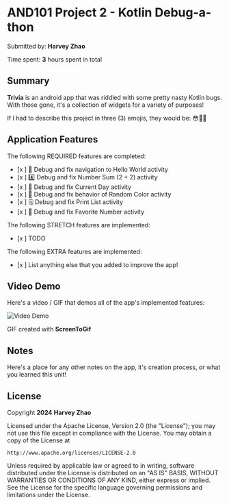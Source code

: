 <!-- (This is a comment) INSTRUCTIONS: Go through this page and fill out any **bolded** entries with their correct values.-->

# AND101 Project 2 - Kotlin Debug-a-thon

Submitted by: **Harvey Zhao**

Time spent: **3** hours spent in total

## Summary

**Trivia** is an android app that was riddled with some pretty nasty Kotlin bugs. With those gone, it's a collection of widgets for a variety of purposes!

If I had to describe this project in three (3) emojis, they would be: 😳🥵🥶

## Application Features

<!-- (This is a comment) Please be sure to change the [ ] to [x] for any features you completed.  If a feature is not checked [x], you might miss the points for that item! -->

The following REQUIRED features are completed:

- [x ] 👋 Debug and fix navigation to Hello World activity
- [x ] 4️⃣ Debug and fix Number Sum (2 + 2) activity
- [x ] 📅 Debug and fix Current Day activity
- [x ] 🌈 Debug and fix behavior of Random Color activity
- [x ] 🗒️ Debug and fix Print List activity
- [x ] 💯 Debug and fix Favorite Number activity

The following STRETCH features are implemented:

- [x ] TODO

The following EXTRA features are implemented:

- [x ] List anything else that you added to improve the app!

## Video Demo

Here's a video / GIF that demos all of the app's implemented features:

<img src='https://imgur.com/a/UoVa4aP.gif' title='Video Demo' width='' alt='Video Demo' />

GIF created with **ScreenToGif**

<!-- Recommended tools:
- [Kap](https://getkap.co/) for macOS
- [ScreenToGif](https://www.screentogif.com/) for Windows
- [peek](https://github.com/phw/peek) for Linux. -->

## Notes

Here's a place for any other notes on the app, it's creation process, or what you learned this unit!

## License

Copyright **2024** **Harvey Zhao**

Licensed under the Apache License, Version 2.0 (the "License");
you may not use this file except in compliance with the License.
You may obtain a copy of the License at

    http://www.apache.org/licenses/LICENSE-2.0

Unless required by applicable law or agreed to in writing, software
distributed under the License is distributed on an "AS IS" BASIS,
WITHOUT WARRANTIES OR CONDITIONS OF ANY KIND, either express or implied.
See the License for the specific language governing permissions and
limitations under the License.
